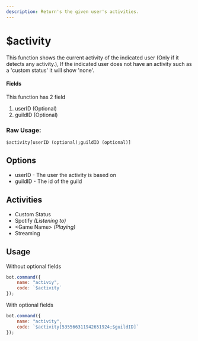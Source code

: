 ```yaml
---
description: Return's the given user's activities.
---
```


# $activity

This function shows the current activity of the indicated user \(Only if it detects any activity.\), If the indicated user does not have an activity such as a 'custom status' it will show 'none'.

#### Fields

This function has 2 field

1. userID \(Optional\)
2. guildID (Optional)

### Raw Usage: 
`$activity[userID (optional);guildID (optional)]`

## Options

* userID - The user the activity is based on
* guildID - The id of the guild

## Activities

* Custom Status
* Spotify _\(Listening to\)_
* &lt;Game Name&gt; _\(Playing\)_
* Streaming

## Usage

Without optional fields

```javascript
bot.command({
    name: "activiy",
    code: `$activity`
});
```

With optional fields

```javascript
bot.command({
    name: "activity",
    code: `$activity[535566311942651924;$guildID]`
});
```







